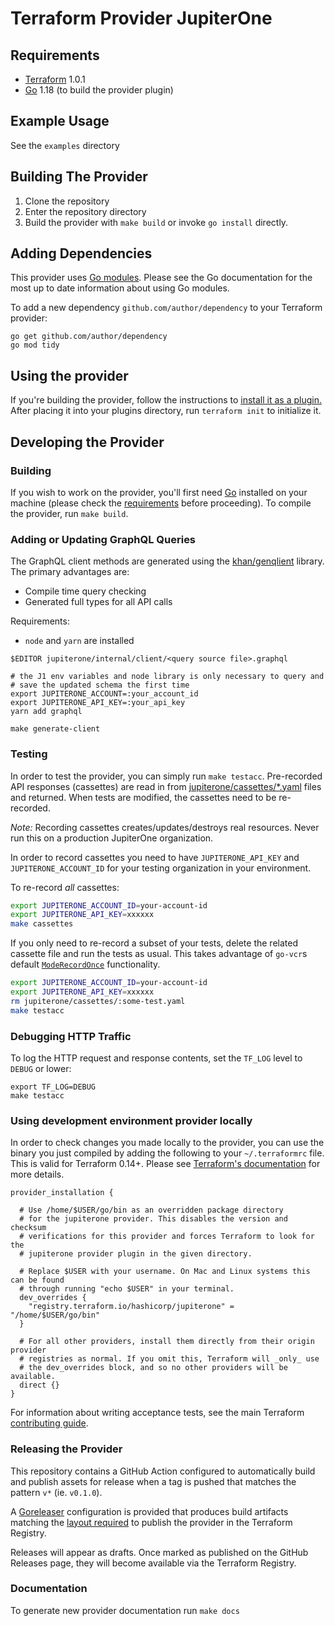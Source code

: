 # Terraform Provider JupiterOne

## Requirements

- [Terraform](https://www.terraform.io/downloads.html) 1.0.1
- [Go](https://golang.org/doc/install) 1.18 (to build the provider plugin)

## Example Usage

See the `examples` directory

## Building The Provider

1. Clone the repository
2. Enter the repository directory
3. Build the provider with `make build` or invoke `go install` directly.

## Adding Dependencies

This provider uses [Go modules](https://github.com/golang/go/wiki/Modules).
Please see the Go documentation for the most up to date information about using Go modules.

To add a new dependency `github.com/author/dependency` to your Terraform provider:

```shell
go get github.com/author/dependency
go mod tidy
```

## Using the provider

If you're building the provider, follow the instructions to [install it as a plugin.](https://www.terraform.io/docs/plugins/basics.html#installing-a-plugin) After placing it into your plugins directory, run `terraform init` to initialize it.

## Developing the Provider

### Building

If you wish to work on the provider, you'll first need [Go](http://www.golang.org) installed on your machine (please check the [requirements](https://github.com/jupiterone/terraform-provider-jupiterone#requirements) before proceeding). To compile the provider, run `make build`.

### Adding or Updating GraphQL Queries

The GraphQL client methods are generated using the
[khan/genqlient](https://github.com/Khan/genqlient) library. The primary
advantages are:

- Compile time query checking
- Generated full types for all API calls

Requirements:

- `node` and `yarn` are installed

```shell
$EDITOR jupiterone/internal/client/<query source file>.graphql

# the J1 env variables and node library is only necessary to query and
# save the updated schema the first time
export JUPITERONE_ACCOUNT=:your_account_id
export JUPITERONE_API_KEY=:your_api_key
yarn add graphql

make generate-client
```

### Testing

In order to test the provider, you can simply run `make testacc`. Pre-recorded
API responses (cassettes) are read in from
[jupiterone/cassettes/*.yaml](jupiterone/cassettes) files and returned.  When
tests are modified, the cassettes need to be re-recorded.

_Note:_ Recording cassettes creates/updates/destroys real resources. Never run this on
a production JupiterOne organization.

In order to record cassettes you need to have `JUPITERONE_API_KEY` and `JUPITERONE_ACCOUNT_ID`
for your testing organization in your environment.

To re-record _all_ cassettes:

```sh
export JUPITERONE_ACCOUNT_ID=your-account-id
export JUPITERONE_API_KEY=xxxxxx
make cassettes
```

If you only need to re-record a subset of your tests, delete the related
cassette file and run the tests as usual. This takes advantage of `go-vcr`s
default [`ModeRecordOnce`](https://pkg.go.dev/gopkg.in/dnaeon/go-vcr.v3@v3.1.2/recorder#Mode)
functionality.

```sh
export JUPITERONE_ACCOUNT_ID=your-account-id
export JUPITERONE_API_KEY=xxxxxx
rm jupiterone/cassettes/:some-test.yaml
make testacc
```

### Debugging HTTP Traffic

To log the HTTP request and response contents, set the `TF_LOG` level to `DEBUG`
or lower:

```shell
export TF_LOG=DEBUG
make testacc
```

### Using development environment provider locally

In order to check changes you made locally to the provider, you can use the binary you just compiled by adding the following
to your `~/.terraformrc` file. This is valid for Terraform 0.14+. Please see
[Terraform's documentation](https://www.terraform.io/docs/cli/config/config-file.html#development-overrides-for-provider-developers)
for more details.

```hcl
provider_installation {

  # Use /home/$USER/go/bin as an overridden package directory
  # for the jupiterone provider. This disables the version and checksum
  # verifications for this provider and forces Terraform to look for the
  # jupiterone provider plugin in the given directory.

  # Replace $USER with your username. On Mac and Linux systems this can be found
  # through running "echo $USER" in your terminal.
  dev_overrides {
    "registry.terraform.io/hashicorp/jupiterone" = "/home/$USER/go/bin"
  }

  # For all other providers, install them directly from their origin provider
  # registries as normal. If you omit this, Terraform will _only_ use
  # the dev_overrides block, and so no other providers will be available.
  direct {}
}
```

For information about writing acceptance tests, see the main Terraform [contributing guide](https://github.com/hashicorp/terraform/blob/master/.github/CONTRIBUTING.md#writing-acceptance-tests).

### Releasing the Provider

This repository contains a GitHub Action configured to automatically build and
publish assets for release when a tag is pushed that matches the pattern `v*`
(ie. `v0.1.0`).

A [Goreleaser](https://goreleaser.com/) configuration is provided that produces
build artifacts matching the [layout required](https://www.terraform.io/docs/registry/providers/publishing.html#manually-preparing-a-release)
to publish the provider in the Terraform Registry.

Releases will appear as drafts. Once marked as published on the GitHub Releases page,
they will become available via the Terraform Registry.

### Documentation

To generate new provider documentation run `make docs`
